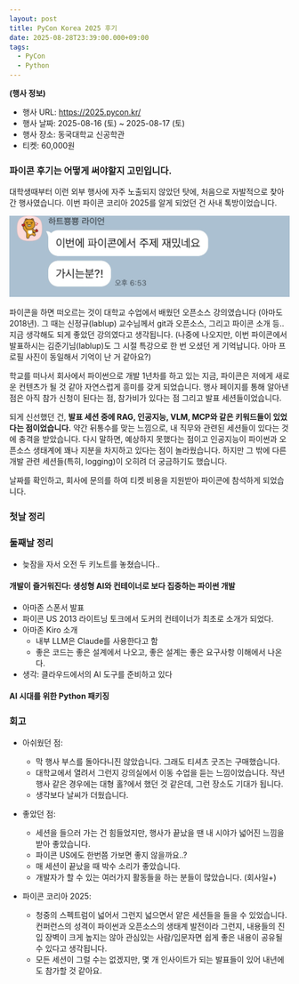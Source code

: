 ```yaml
---
layout: post
title: PyCon Korea 2025 후기
date: 2025-08-28T23:39:00.000+09:00
tags:
  - PyCon
  - Python
---
```

**(행사 정보)**

* 행사 URL: <https://2025.pycon.kr/>
* 행사 날짜: 2025-08-16 (토) ~ 2025-08-17 (토)
* 행사 장소: 동국대학교 신공학관
* 티켓: 60,000원

### 파이콘 후기는 어떻게 써야할지 고민입니다.

대학생때부터 이런 외부 행사에 자주 노출되지 않았던 탓에, 처음으로 자발적으로 찾아간 행사였습니다. 이번 파이콘 코리아 2025를 알게 되었던 건 사내 톡방이었습니다.

![이번에 파이콘에서 주제 재밌네요 가시는분?!](/images/uploads/img_1025.jpg)

파이콘을 하면 떠오르는 것이 대학교 수업에서 배웠던 오픈소스 강의였습니다 (아마도 2018년). 그 때는 신정규(lablup) 교수님께서 git과 오픈소스, 그리고 파이콘 소개 등.. 지금 생각해도 되게 좋았던 강의였다고 생각됩니다. (나중에 나오지만, 이번 파이콘에서 발표하시는 김준기님(lablup)도 그 시절 특강으로 한 번 오셨던 게 기억납니다. 아마 프로필 사진이 동일해서 기억이 난 거 같아요?)

학교를 떠나서 회사에서 파이썬으로 개발 1년차를 하고 있는 지금, 파이콘은 저에게 새로운 컨텐츠가 될 것 같아 자연스럽게 흥미를 갖게 되었습니다. 행사 페이지를 통해 알아낸 점은 아직 참가 신청이 된다는 점, 참가비가 있다는 점 그리고 발표 세션들이었습니다.

되게 신선했던 건, **발표 세션 중에 RAG, 인공지능, VLM, MCP와 같은 키워드들이 있었다는 점이었습니다.** 약간 뒤통수를 맞는 느낌으로, 내 직무와 관련된 세션들이 있다는 것에 충격을 받았습니다. 다시 말하면, 예상하지 못했다는 점이고 인공지능이 파이썬과 오픈소스 생태계에 꽤나 지분을 차지하고 있다는 점이 놀라웠습니다. 하지만 그 밖에 다른 개발 관련 세션들(특히, logging)이 오히려 더 궁금하기도 했습니다.

날짜를 확인하고, 회사에 문의를 하여 티켓 비용을 지원받아 파이콘에 참석하게 되었습니다.

### 첫날 정리


### 둘째날 정리

- 늦잠을 자서 오전 두 키노트를 놓쳤습니다..


#### 개발이 즐거워진다: 생성형 AI와 컨테이너로 보다 집중하는 파이썬 개발
- 아마존 스폰서 발표
- 파이콘 US 2013 라이트닝 토크에서 도커의 컨테이너가 최초로 소개가 되었다.
- 아마존 Kiro 소개
  - 내부 LLM은 Claude를 사용한다고 함
  - 좋은 코드는 좋은 설계에서 나오고, 좋은 설계는 좋은 요구사항 이해에서 나온다.
- 생각: 클라우드에서의 AI 도구를 준비하고 있다

#### AI 시대를 위한 Python 패키징


### 회고

- 아쉬웠던 점:
  - 막 행사 부스를 돌아다니진 않았습니다. 그래도 티셔츠 굿즈는 구매했습니다.
  - 대학교에서 열려서 그런지 강의실에서 이동 수업을 듣는 느낌이었습니다. 작년 행사 같은 경우에는 대형 홀?에서 했던 것 같은데, 그런 장소도 기대가 됩니다.
  - 생각보다 날씨가 더웠습니다.

- 좋았던 점:
  - 세션을 들으러 가는 건 힘들었지만, 행사가 끝났을 땐 내 시야가 넓어진 느낌을 받아 좋았습니다.
  - 파이콘 US에도 한번쯤 가보면 좋지 않을까요..?
  - 매 세션이 끝났을 때 박수 소리가 좋았습니다.
  - 개발자가 할 수 있는 여러가지 활동들을 하는 분들이 많았습니다. (회사일+)

- 파이콘 코리아 2025:
  - 청중의 스펙트럼이 넓어서 그런지 넓으면서 얕은 세션들을 들을 수 있었습니다. 컨퍼런스의 성격이 파이썬과 오픈소스의 생태계 발전이라 그런지, 내용들의 진입 장벽이 크게 높지는 않아 관심있는 사람/입문자면 쉽게 좋은 내용이 공유될 수 있다고 생각됩니다.
  - 모든 세션이 그럴 수는 없겠지만, 몇 개 인사이트가 되는 발표들이 있어 내년에도 참가할 것 같아요.



